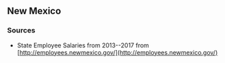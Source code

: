 ## New Mexico

### Sources

* State Employee Salaries from 2013--2017 from [http://employees.newmexico.gov/](http://employees.newmexico.gov/) 
    